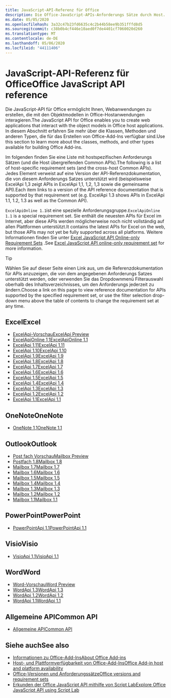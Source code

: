 ```yaml
---
title: JavaScript-API-Referenz für Office
description: Die Office-JavaScript-APIs-Anforderungs Sätze durch Host.
ms.date: 05/05/2020
ms.openlocfilehash: 3a32c47b23fd6635c4c2b44b58ee9b351fffd8d5
ms.sourcegitcommit: c38b0b4cf446e10aed0f7de4401cf7060020d260
ms.translationtype: MT
ms.contentlocale: de-DE
ms.lasthandoff: 05/06/2020
ms.locfileid: "44111406"
---
```

# <a name="office-javascript-api-reference"></a><span data-ttu-id="dddb3-103">JavaScript-API-Referenz für Office</span><span class="sxs-lookup"><span data-stu-id="dddb3-103">Office JavaScript API reference</span></span>

<span data-ttu-id="dddb3-104">Die JavaScript-API für Office ermöglicht Ihnen, Webanwendungen zu erstellen, die mit den Objektmodellen in Office-Hostanwendungen interagieren.</span><span class="sxs-lookup"><span data-stu-id="dddb3-104">The JavaScript API for Office enables you to create web applications that interact with the object models in Office host applications.</span></span> <span data-ttu-id="dddb3-105">In diesem Abschnitt erfahren Sie mehr über die Klassen, Methoden und anderen Typen, die für das Erstellen von Office-Add-Ins verfügbar sind.</span><span class="sxs-lookup"><span data-stu-id="dddb3-105">Use this section to learn more about the classes, methods, and other types available for building Office Add-ins.</span></span>

<span data-ttu-id="dddb3-106">Im folgenden finden Sie eine Liste mit hostspezifischen Anforderungs Sätzen (und die Host übergreifenden Common APIs).</span><span class="sxs-lookup"><span data-stu-id="dddb3-106">The following is a list of host-specific requirement sets (and the cross-host Common APIs).</span></span> <span data-ttu-id="dddb3-107">Jedes Element verweist auf eine Version der API-Referenzdokumentation, die von diesem Anforderungs Satzes unterstützt wird (beispielsweise ExcelApi 1,3 zeigt APIs in ExcelApi 1,1, 1,2, 1,3 sowie die gemeinsame API).</span><span class="sxs-lookup"><span data-stu-id="dddb3-107">Each item links to a version of the API reference documentation that is supported by that requirement set (e.g. ExcelApi 1.3 shows APIs in ExcelApi 1.1, 1.2, 1.3 as well as the Common API).</span></span>

<span data-ttu-id="dddb3-108">`ExcelApiOnline 1.1`ist eine spezielle Anforderungsgruppe.</span><span class="sxs-lookup"><span data-stu-id="dddb3-108">`ExcelApiOnline 1.1` is a special requirement set.</span></span> <span data-ttu-id="dddb3-109">Sie enthält die neuesten APIs für Excel im Internet, aber diese APIs werden möglicherweise noch nicht vollständig auf allen Plattformen unterstützt.</span><span class="sxs-lookup"><span data-stu-id="dddb3-109">It contains the latest APIs for Excel on the web, but those APIs may not yet be fully supported across all platforms.</span></span> <span data-ttu-id="dddb3-110">Weitere Informationen finden Sie unter [Excel JavaScript API Online-only Requirement Sets](/office/dev/add-ins/reference/requirement-sets/excel-api-online-requirement-set) .</span><span class="sxs-lookup"><span data-stu-id="dddb3-110">See [Excel JavaScript API online-only requirement set](/office/dev/add-ins/reference/requirement-sets/excel-api-online-requirement-set) for more information.</span></span>

> [!TIP]
> <span data-ttu-id="dddb3-111">Wählen Sie auf dieser Seite einen Link aus, um die Referenzdokumentation für APIs anzuzeigen, die von dem angegebenen Anforderungs Satzes unterstützt werden, oder verwenden Sie das Dropdownmenü Filterauswahl oberhalb des Inhaltsverzeichnisses, um den Anforderungs jederzeit zu ändern.</span><span class="sxs-lookup"><span data-stu-id="dddb3-111">Choose a link on this page to view reference documentation for APIs supported by the specified requirement set, or use the filter selection drop-down menu above the table of contents to change the requirement set at any time.</span></span>

## <a name="excel"></a><span data-ttu-id="dddb3-112">Excel</span><span class="sxs-lookup"><span data-stu-id="dddb3-112">Excel</span></span>

- [<span data-ttu-id="dddb3-113">ExcelApi-Vorschau</span><span class="sxs-lookup"><span data-stu-id="dddb3-113">ExcelApi Preview</span></span>](/javascript/api/excel?view=excel-js-preview)
- [<span data-ttu-id="dddb3-114">ExcelApiOnline 1,1</span><span class="sxs-lookup"><span data-stu-id="dddb3-114">ExcelApiOnline 1.1</span></span>](/javascript/api/excel?view=excel-js-online)
- [<span data-ttu-id="dddb3-115">ExcelApi 1,11</span><span class="sxs-lookup"><span data-stu-id="dddb3-115">ExcelApi 1.11</span></span>](/javascript/api/excel?view=excel-js-1.11)
- [<span data-ttu-id="dddb3-116">ExcelApi 1.10</span><span class="sxs-lookup"><span data-stu-id="dddb3-116">ExcelApi 1.10</span></span>](/javascript/api/excel?view=excel-js-1.10)
- [<span data-ttu-id="dddb3-117">ExcelApi 1.9</span><span class="sxs-lookup"><span data-stu-id="dddb3-117">ExcelApi 1.9</span></span>](/javascript/api/excel?view=excel-js-1.9)
- [<span data-ttu-id="dddb3-118">ExcelApi 1.8</span><span class="sxs-lookup"><span data-stu-id="dddb3-118">ExcelApi 1.8</span></span>](/javascript/api/excel?view=excel-js-1.8)
- [<span data-ttu-id="dddb3-119">ExcelApi 1.7</span><span class="sxs-lookup"><span data-stu-id="dddb3-119">ExcelApi 1.7</span></span>](/javascript/api/excel?view=excel-js-1.7)
- [<span data-ttu-id="dddb3-120">ExcelApi 1.6</span><span class="sxs-lookup"><span data-stu-id="dddb3-120">ExcelApi 1.6</span></span>](/javascript/api/excel?view=excel-js-1.6)
- [<span data-ttu-id="dddb3-121">ExcelApi 1.5</span><span class="sxs-lookup"><span data-stu-id="dddb3-121">ExcelApi 1.5</span></span>](/javascript/api/excel?view=excel-js-1.5)
- [<span data-ttu-id="dddb3-122">ExcelApi 1.4</span><span class="sxs-lookup"><span data-stu-id="dddb3-122">ExcelApi 1.4</span></span>](/javascript/api/excel?view=excel-js-1.4)
- [<span data-ttu-id="dddb3-123">ExcelApi 1.3</span><span class="sxs-lookup"><span data-stu-id="dddb3-123">ExcelApi 1.3</span></span>](/javascript/api/excel?view=excel-js-1.3)
- [<span data-ttu-id="dddb3-124">ExcelApi 1.2</span><span class="sxs-lookup"><span data-stu-id="dddb3-124">ExcelApi 1.2</span></span>](/javascript/api/excel?view=excel-js-1.2)
- [<span data-ttu-id="dddb3-125">ExcelApi 1.1</span><span class="sxs-lookup"><span data-stu-id="dddb3-125">ExcelApi 1.1</span></span>](/javascript/api/excel?view=excel-js-1.1)

## <a name="onenote"></a><span data-ttu-id="dddb3-126">OneNote</span><span class="sxs-lookup"><span data-stu-id="dddb3-126">OneNote</span></span>

- [<span data-ttu-id="dddb3-127">OneNote 1,1</span><span class="sxs-lookup"><span data-stu-id="dddb3-127">OneNote 1.1</span></span>](/javascript/api/onenote?view=onenote-js-1.1)

## <a name="outlook"></a><span data-ttu-id="dddb3-128">Outlook</span><span class="sxs-lookup"><span data-stu-id="dddb3-128">Outlook</span></span>

- [<span data-ttu-id="dddb3-129">Post fach Vorschau</span><span class="sxs-lookup"><span data-stu-id="dddb3-129">Mailbox Preview</span></span>](/javascript/api/outlook?view=outlook-js-preview)
- [<span data-ttu-id="dddb3-130">Postfach 1.8</span><span class="sxs-lookup"><span data-stu-id="dddb3-130">Mailbox 1.8</span></span>](/javascript/api/outlook?view=outlook-js-1.8)
- [<span data-ttu-id="dddb3-131">Mailbox 1.7</span><span class="sxs-lookup"><span data-stu-id="dddb3-131">Mailbox 1.7</span></span>](/javascript/api/outlook?view=outlook-js-1.7)
- [<span data-ttu-id="dddb3-132">Mailbox 1.6</span><span class="sxs-lookup"><span data-stu-id="dddb3-132">Mailbox 1.6</span></span>](/javascript/api/outlook?view=outlook-js-1.6)
- [<span data-ttu-id="dddb3-133">Mailbox 1.5</span><span class="sxs-lookup"><span data-stu-id="dddb3-133">Mailbox 1.5</span></span>](/javascript/api/outlook?view=outlook-js-1.5)
- [<span data-ttu-id="dddb3-134">Mailbox 1.4</span><span class="sxs-lookup"><span data-stu-id="dddb3-134">Mailbox 1.4</span></span>](/javascript/api/outlook?view=outlook-js-1.4)
- [<span data-ttu-id="dddb3-135">Mailbox 1.3</span><span class="sxs-lookup"><span data-stu-id="dddb3-135">Mailbox 1.3</span></span>](/javascript/api/outlook?view=outlook-js-1.3)
- [<span data-ttu-id="dddb3-136">Mailbox 1.2</span><span class="sxs-lookup"><span data-stu-id="dddb3-136">Mailbox 1.2</span></span>](/javascript/api/outlook?view=outlook-js-1.2)
- [<span data-ttu-id="dddb3-137">Mailbox 1.1</span><span class="sxs-lookup"><span data-stu-id="dddb3-137">Mailbox 1.1</span></span>](/javascript/api/outlook?view=outlook-js-1.1)

## <a name="powerpoint"></a><span data-ttu-id="dddb3-138">PowerPoint</span><span class="sxs-lookup"><span data-stu-id="dddb3-138">PowerPoint</span></span>

- [<span data-ttu-id="dddb3-139">PowerPointApi 1.1</span><span class="sxs-lookup"><span data-stu-id="dddb3-139">PowerPointApi 1.1</span></span>](/javascript/api/powerpoint?view=powerpoint-js-1.1)

## <a name="visio"></a><span data-ttu-id="dddb3-140">Visio</span><span class="sxs-lookup"><span data-stu-id="dddb3-140">Visio</span></span>

- [<span data-ttu-id="dddb3-141">VisioApi 1,1</span><span class="sxs-lookup"><span data-stu-id="dddb3-141">VisioApi 1.1</span></span>](/javascript/api/visio?view=visio-js-1.1)

## <a name="word"></a><span data-ttu-id="dddb3-142">Word</span><span class="sxs-lookup"><span data-stu-id="dddb3-142">Word</span></span>

- [<span data-ttu-id="dddb3-143">Word-Vorschau</span><span class="sxs-lookup"><span data-stu-id="dddb3-143">Word Preview</span></span>](/javascript/api/word?view=word-js-preview)
- [<span data-ttu-id="dddb3-144">WordApi 1.3</span><span class="sxs-lookup"><span data-stu-id="dddb3-144">WordApi 1.3</span></span>](/javascript/api/word?view=word-js-1.3)
- [<span data-ttu-id="dddb3-145">WordApi 1.2</span><span class="sxs-lookup"><span data-stu-id="dddb3-145">WordApi 1.2</span></span>](/javascript/api/word?view=word-js-1.2)
- [<span data-ttu-id="dddb3-146">WordApi 1.1</span><span class="sxs-lookup"><span data-stu-id="dddb3-146">WordApi 1.1</span></span>](/javascript/api/word?view=word-js-1.1)

## <a name="common-api"></a><span data-ttu-id="dddb3-147">Allgemeine API</span><span class="sxs-lookup"><span data-stu-id="dddb3-147">Common API</span></span>

- [<span data-ttu-id="dddb3-148">Allgemeine API</span><span class="sxs-lookup"><span data-stu-id="dddb3-148">Common API</span></span>](/javascript/api/office?view=common-js)

## <a name="see-also"></a><span data-ttu-id="dddb3-149">Siehe auch</span><span class="sxs-lookup"><span data-stu-id="dddb3-149">See also</span></span>

- [<span data-ttu-id="dddb3-150">Informationen zu Office-Add-Ins</span><span class="sxs-lookup"><span data-stu-id="dddb3-150">About Office Add-ins</span></span>](/office/dev/add-ins/overview)
- [<span data-ttu-id="dddb3-151">Host- und Plattformverfügbarkeit von Office-Add-Ins</span><span class="sxs-lookup"><span data-stu-id="dddb3-151">Office Add-in host and platform availability</span></span>](/office/dev/add-ins/overview/office-add-in-availability)
- [<span data-ttu-id="dddb3-152">Office-Versionen und Anforderungssätze</span><span class="sxs-lookup"><span data-stu-id="dddb3-152">Office versions and requirement sets</span></span>](/office/dev/add-ins/develop/office-versions-and-requirement-sets)
- [<span data-ttu-id="dddb3-153">Erkunden der Office JavaScript API mithilfe von Script Lab</span><span class="sxs-lookup"><span data-stu-id="dddb3-153">Explore Office JavaScript API using Script Lab</span></span>](/office/dev/add-ins/overview/explore-with-script-lab)
